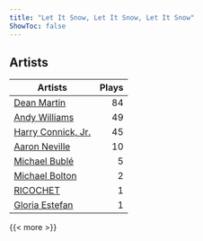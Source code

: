 ```yaml
---
title: "Let It Snow, Let It Snow, Let It Snow"
ShowToc: false
---
```


## Artists
Artists | Plays 
----- | -----: 
[Dean Martin](/artists/dean-martin-6555) | 84
[Andy Williams](/artists/andy-williams-16425) | 49
[Harry Connick, Jr.](/artists/harry-connick-jr-41411) | 45
[Aaron Neville](/artists/aaron-neville-384) | 10
[Michael Bublé](/artists/michael-buble-58319) | 5
[Michael Bolton](/artists/michael-bolton-5090) | 2
[RICOCHET](/artists/ricochet-30404504) | 1
[Gloria Estefan](/artists/gloria-estefan-31888) | 1

{{< more >}}